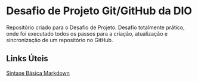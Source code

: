 #  Desafio de Projeto Git/GitHub da DIO 

Repositório criado para o Desafio de Projeto. Desafio totalmente prático, onde foi executado todos os passos para a criação, atualização e sincronização de um repositório no GitHub.

## Links Úteis
[Sintaxe Básica Markdown](https://www.markdownguide.org/basic-syntax/)

